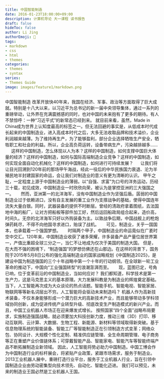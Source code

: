 ```yaml
---
title: 中国智能制造
date: 2016-01-23T18:00:00+09:00
description: 计算机导论 大一课程 读书报告
draft: false
hideToc: false
author: Li Jing
authorEmoji: 🤖
tags:
- markdown
- css
- html
- themes
categories:
- themes
- syntax
series:
- Themes Guide
image: images/feature1/markdown.png
---
```


中国智能制造
改革开放快40年来，我国在经济、军事、政治等方面取得了巨大成就。特别是十八大以来，以习近平为总书记的新一届中央领导集体，通过一系列的重磅举动，让外界在充满震撼感的同时，也对中国的未来抱有了更多的期待。有人不禁惊呼：一种“习近平式”的新常态已经到来。
就目前来看，虽然，Made in China成为世界上认知度最高的标签之一。但无法回避的事实是，从低成本时代成长起来的中国制造业，进入高成本时代之后，大多无法收取品牌和技术溢价，企业利润越来越薄。为了维持再生产，为了能够盈利，部分企业选择牺牲生产安全，牺牲职工和社会的利益。所以，企业高负荷运转，设备带病生产，污染越排越多……
      这样的中国制造，怎么体现以人为本？这样的中国制造，如何支撑中国巨大体量的经济？这样的中国制造，如何与国际高端制造企业竞争？这样的中国制造，如何实现全面自动化机械化？这样的中国制造，如何进行可持续发展？
      让我们将让目光回溯到120年前的那场甲午海战，经此一役后的中华民族国力衰退、沦为半殖民地半封建国家的命运，会让我们对制造业的意义有更为清晰的认识。
    甲午之耻，一定程度上源于中国制造业的薄弱。以“自强、求富”为口号的洋务运动，历经三十载，初见成效，中国制造业一时欣欣向荣，被认为是掌控亚洲的三大强国之一。
      然而，亚洲第一的北洋海军，没有中国制造业作为坚强后盾。孱弱的中国制造业过于依赖进口，没有自主发展的重工业作为支撑战争的基础，使得中国连年流失大量白银。同时，武器装备的提供不时断层。曾经的清政府拿着图纸，去法国地中海的船厂，让对方把船板等部件加工好，然后运回船政局组合起来，造价高，时间久。无奈的北洋海军只好以外购装备为主。以致战争后期，中国战舰上的枪炮弹药耗尽，不得不向他国寻求进口，贻误了战机。
      可见，制造业，关乎一国国本，也承载着一个强国梦想。
      时隔两个甲子，中国制造业的命运竟似在广袤时空中交汇。120年来，中国制造业收获了诸多荣耀，许多装备产品产量位居世界第一，产值比重超全球三分之一，当仁不让地成为仅次于美国的制造大国。
但是，在大而不强的困境下，“制造强国”的梦想仿佛还在山那边。在这样的背景下，国务院于2015年5月8日公布的强化高端制造业的国家战略规划《中国制造2025》，是建设中国为制造强国的三个十年战略中第一个十年的行动纲领。在全球新一轮工业革命的推动下，中国向“工业强国转型”的浪潮澎湃而至。
      现，蓝图已定，号角已响，位于变革前沿的中国制造业，当如何应对？
我们都知道，科学技术是第一生产力，这是马克思主义的基本原理。大力发展科教是为制造业的辉煌奠定基础。当下，人工智能再次成为大众谈论的热点话题。智能手机、智能电视、智能家居、物联网等等新名词层出不穷。人工智能将会驱动未来制造吗？
机器人作为高新技术装备，不仅本身能够形成一个潜力巨大的高新技术产业，而且能够带动多学科领域协同创新，成为促进传统产业转型升级、彻底改变生产制造模式的新兴产业。而且，中国工业机器人市场正在迎来爆发式增长。
按照国家“四个全面”战略布局要求，实施制造强国战略，就必须要加大科技创新力度，推动三维（3D）打印、移动互联网、云计算、大数据、生物工程、新能源、新材料等领域取得新突破。基于信息物理系统的智能装备、智能工厂等智能制造正在引领制造方式变革；网络众包、协同设计、大规模个性化定制、精准供应链管理、全生命周期管理、电子商务等正在重塑产业价值链体系；可穿戴智能产品、智能家电、智能汽车等智能终端产品不断拓展制造业新领域。
因此，人工智能将势必助力中国制造。中国工博会作为中国制造行业的标杆展会，将紧贴产业政策，紧跟市场需求，服务于制造业。2013工业机器人展中，重磅打造行业平台，服务于工业机器人行业，旨在引领中国制造企业由劳动密集型向技术领先、自动化、智能化迈进。
我们可以预见，未来的制造业王国必然是工业机器人王国。

